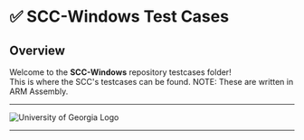 # ✅ SCC-Windows Test Cases

## Overview
Welcome to the **SCC-Windows** repository testcases folder!\
This is where the SCC's testcases can be found. NOTE: These are written in ARM Assembly.

---

![University of Georgia Logo](https://brand.uga.edu/wp-content/uploads/GEORGIA-FS-FC-2048x883.png)

---

